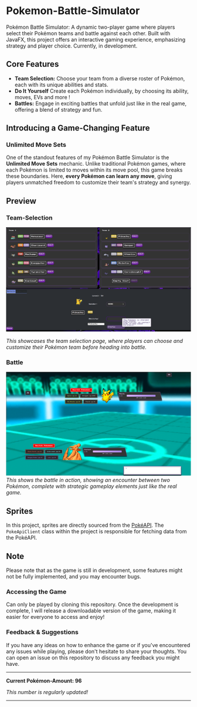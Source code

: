 # Pokemon-Battle-Simulator

Pokémon Battle Simulator: A dynamic two-player game where players select their Pokémon teams and battle against each other. 
Built with JavaFX, this project offers an interactive gaming experience, emphasizing strategy and player choice. 
Currently, in development.

## Core Features

- **Team Selection:** Choose your team from a diverse roster of Pokémon, each with its unique abilities and stats.
- **Do It Yourself** Create each Pokémon individually, by choosing its ability, moves, EVs and more !
- **Battles:** Engage in exciting battles that unfold just like in the real game, offering a blend of strategy and fun.

## Introducing a Game-Changing Feature

### Unlimited Move Sets
One of the standout features of my Pokémon Battle Simulator is the **Unlimited Move Sets** mechanic. 
Unlike traditional Pokémon games, where each Pokémon is limited to moves within its move pool, this game breaks these boundaries. 
Here, **every Pokémon can learn any move**, giving players unmatched freedom to customize their team's strategy and synergy.

## Preview

### Team-Selection
![TeamBuilder](src/main/resources/preview/TeamBuilderPreview.png)

*This showcases the team selection page, where players can choose and customize their Pokémon team before heading into battle.*

### Battle
![Battle](src/main/resources/preview/BattlePreview.png)
*This shows the battle in action, showing an encounter between two Pokémon, complete with strategic gameplay elements just like the real game.*

## Sprites

In this project, sprites are directly sourced from the [PokéAPI](https://pokeapi.co/).
The `PokeApiClient` class within the project is responsible for fetching data from the PokéAPI.

## Note
Please note that as the game is still in development, some features might not be fully implemented, and you may encounter bugs.

### Accessing the Game

Can only be played by cloning this repository. Once the development is complete, I will release a downloadable version of the game, 
making it easier for everyone to access and enjoy!

### Feedback & Suggestions

If you have any ideas on how to enhance the game or if you've encountered any issues while playing, please don't hesitate to share your thoughts. 
You can open an issue on this repository to discuss any feedback you might have.

---

**Current Pokémon-Amount: 96**

*This number is regularly updated!*

---
